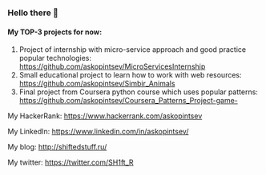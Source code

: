### Hello there 👋

<!--
**askopintsev/askopintsev** is a ✨ _special_ ✨ repository because its `README.md` (this file) appears on your GitHub profile.

https://habr.com/ru/post/532248/

Here are some ideas to get you started:

- 🔭 I’m currently working on ...
- 🌱 I’m currently learning ...
- 👯 I’m looking to collaborate on ...
- 🤔 I’m looking for help with ...
- 💬 Ask me about ...
- 📫 How to reach me: ...
- 😄 Pronouns: ...
- ⚡ Fun fact: ...
-->
#### My TOP-3 projects for now:
1) Project of internship with micro-service approach and good practice popular technologies: https://github.com/askopintsev/MicroServicesInternship
2) Small educational project to learn how to work with web resources: https://github.com/askopintsev/Simbir_Animals
3) Final project from Coursera python course which uses popular patterns: https://github.com/askopintsev/Coursera_Patterns_Project-game-


My HackerRank: https://www.hackerrank.com/askopintsev

My LinkedIn: https://www.linkedin.com/in/askopintsev/

My blog: http://shiftedstuff.ru/

My twitter: https://twitter.com/SH1ft_R
